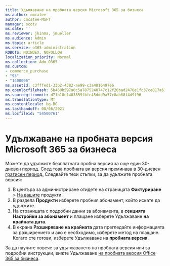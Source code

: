 ```yaml
---
title: Удължаване на пробната версия Microsoft 365 за бизнеса
ms.author: cmcatee
author: cmcatee-MSFT
manager: scotv
ms.date: ''
ms.reviewer: jkinma, jmueller
ms.audience: Admin
ms.topic: article
ms.service: o365-administration
ROBOTS: NOINDEX, NOFOLLOW
localization_priority: Normal
ms.collection: Adm_O365
ms.custom:
- commerce_purchase
- "95"
- "1400006"
ms.assetid: c3fffed1-33b2-4382-ae99-c3a4816497e6
ms.openlocfilehash: 5b460b597a0c5a7875240747c12f20bad2476e1fc37ce817a61e332cc404f9ac
ms.sourcegitcommit: d71b18e1403859fbfc45ddd9a57c8ab68f4d9f96
ms.translationtype: MT
ms.contentlocale: bg-BG
ms.lasthandoff: 08/06/2021
ms.locfileid: "54500761"
---
```

# <a name="extend-your-trial-for-microsoft-365-for-business"></a>Удължаване на пробната версия Microsoft 365 за бизнеса

Можете да удължите безплатната пробна версия за още един 30-дневен период. След това пробната ви версия преминава в 30-дневен [гратисен период.](/alchemyinsights/grace-period-for-microsoft-365-free-trial) Следвайте тези стъпки, за да удължите пробната версия:
  
1. В центъра за администриране отидете на страницата **Фактуриране** \> [На вашите](https://go.microsoft.com/fwlink/p/?linkid=842054) продукти.
2. В раздела **Продукти** изберете пробния абонамент, който искате да удължите.
3. На страницата с подробни данни за абонамента, в **секцията Настройки за абонамент** и плащане изберете Удължаване **на крайната дата**.
4. В екрана **Разширяване на крайната** дата прегледайте информацията за разширението и ако е необходимо, изберете метод на плащане. Когато сте готови, изберете Удължаване на **пробната версия**.

За да научите повече за удължаването на пробната версия или за подробни инструкции, вижте Удължаване [на пробната версия Office 365 за бизнеса](/microsoft-365/commerce/extend-your-trial).